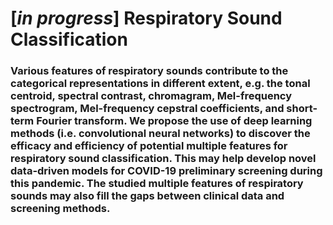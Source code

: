 # [*in progress*] Respiratory Sound Classification

### Various features of respiratory sounds contribute to the categorical representations in different extent, e.g. the tonal centroid, spectral contrast, chromagram, Mel-frequency spectrogram, Mel-frequency cepstral coefficients, and short-term Fourier transform. We propose the use of deep learning methods (i.e. convolutional neural networks) to discover the efficacy and efficiency of potential multiple features for respiratory sound classification. This may help develop novel data-driven models for COVID-19 preliminary screening during this pandemic. The studied multiple features of respiratory sounds may also fill the gaps between clinical data and screening methods.
